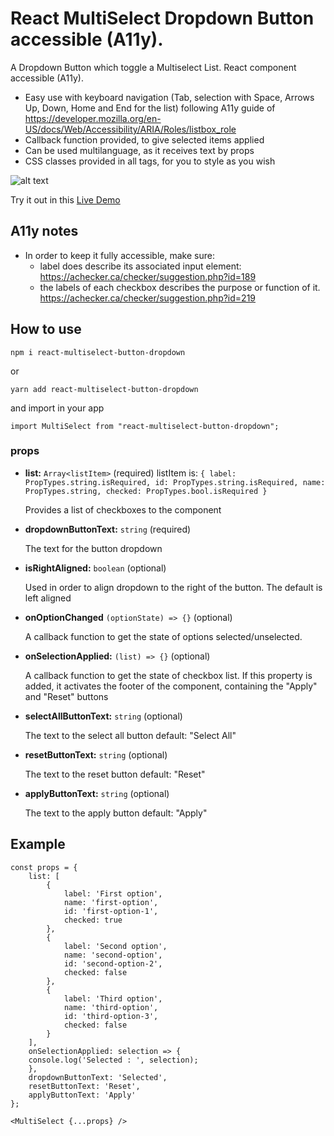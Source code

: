 # React MultiSelect Dropdown Button accessible (A11y).

A Dropdown Button which toggle a Multiselect List. React component accessible (A11y).

- Easy use with keyboard navigation (Tab, selection with Space, Arrows Up, Down, Home and End for the list) following A11y guide of https://developer.mozilla.org/en-US/docs/Web/Accessibility/ARIA/Roles/listbox_role
- Callback function provided, to give selected items applied
- Can be used multilanguage, as it receives text by props
- CSS classes provided in all tags, for you to style as you wish

![alt text](https://raw.githubusercontent.com/maufarinelli/react-multiselect-dropdown-button/master/public/react-multiselect-button-dropdown-examples.png)

Try it out in this [Live Demo](https://w0977qv38.codesandbox.io/)

## A11y notes

- In order to keep it fully accessible, make sure:
  - label does describe its associated input element: https://achecker.ca/checker/suggestion.php?id=189
  - the labels of each checkbox describes the purpose or function of it. https://achecker.ca/checker/suggestion.php?id=219

## How to use

`npm i react-multiselect-button-dropdown`

or

`yarn add react-multiselect-button-dropdown`

and import in your app

`import MultiSelect from "react-multiselect-button-dropdown";`

### props

- **list:** `Array<listItem>` (required)
  listItem is:
  `{ label: PropTypes.string.isRequired, id: PropTypes.string.isRequired, name: PropTypes.string, checked: PropTypes.bool.isRequired }`

  Provides a list of checkboxes to the component

- **dropdownButtonText:** `string` (required)

  The text for the button dropdown

- **isRightAligned:** `boolean` (optional)

  Used in order to align dropdown to the right of the button. The default is left aligned

- **onOptionChanged** `(optionState) => {}` (optional)

  A callback function to get the state of options selected/unselected.

- **onSelectionApplied:** `(list) => {}` (optional)

  A callback function to get the state of checkbox list.
  If this property is added, it activates the footer of the component, containing the "Apply" and "Reset" buttons

- **selectAllButtonText:** `string` (optional)

  The text to the select all button
  default: "Select All"

- **resetButtonText:** `string` (optional)

  The text to the reset button
  default: "Reset"

- **applyButtonText:** `string` (optional)

  The text to the apply button
  default: "Apply"

## Example

```
const props = {
    list: [
        {
            label: 'First option',
            name: 'first-option',
            id: 'first-option-1',
            checked: true
        },
        {
            label: 'Second option',
            name: 'second-option',
            id: 'second-option-2',
            checked: false
        },
        {
            label: 'Third option',
            name: 'third-option',
            id: 'third-option-3',
            checked: false
        }
    ],
    onSelectionApplied: selection => {
    console.log('Selected : ', selection);
    },
    dropdownButtonText: 'Selected',
    resetButtonText: 'Reset',
    applyButtonText: 'Apply'
};

<MultiSelect {...props} />
```
